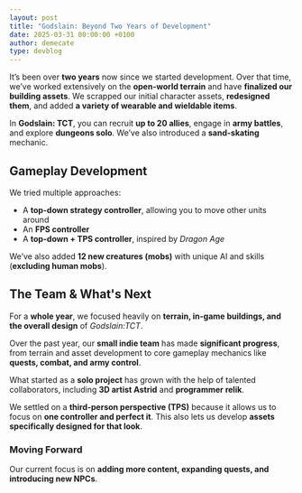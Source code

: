 ```yaml
---
layout: post
title: "Godslain: Beyond Two Years of Development"
date: 2025-03-31 00:00:00 +0100
author: demecate
type: devblog
---
```


It’s been over **two years** now since we started development. Over that time, we’ve worked extensively on the **open-world terrain** and have **finalized our building assets**. We scrapped our initial character assets, **redesigned them**, and added **a variety of wearable and wieldable items**.  

In **Godslain: TCT**, you can recruit **up to 20 allies**, engage in **army battles**, and explore **dungeons solo**. We’ve also introduced a **sand-skating** mechanic.  

## Gameplay Development  

We tried multiple approaches:  
- A **top-down strategy controller**, allowing you to move other units around  
- An **FPS controller**  
- A **top-down + TPS controller**, inspired by *Dragon Age*  

We’ve also added **12 new creatures (mobs)** with unique AI and skills (**excluding human mobs**).  

## The Team & What's Next  

For a **whole year**, we focused heavily on **terrain, in-game buildings, and the overall design** of *Godslain:TCT*.  

Over the past year, our **small indie team** has made **significant progress**, from terrain and asset development to core gameplay mechanics like **quests, combat, and army control**.  

What started as a **solo project** has grown with the help of talented collaborators, including **3D artist Astrid** and **programmer relik**.  

We settled on a **third-person perspective (TPS)** because it allows us to focus on **one controller and perfect it**. This also lets us develop **assets specifically designed for that look**.  

### Moving Forward  

Our current focus is on **adding more content, expanding quests, and introducing new NPCs**.


